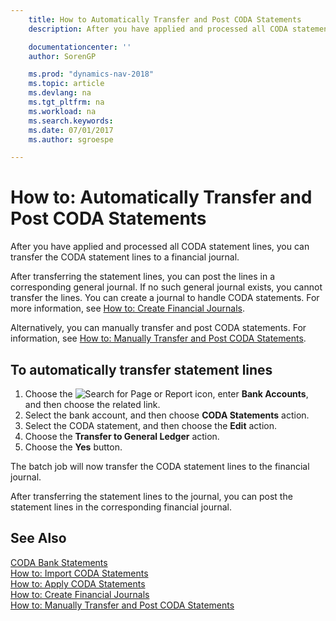 ```yaml
---
    title: How to Automatically Transfer and Post CODA Statements
    description: After you have applied and processed all CODA statement lines, you can transfer the CODA statement lines to a financial journal.

    documentationcenter: ''
    author: SorenGP

    ms.prod: "dynamics-nav-2018"
    ms.topic: article
    ms.devlang: na
    ms.tgt_pltfrm: na
    ms.workload: na
    ms.search.keywords:
    ms.date: 07/01/2017
    ms.author: sgroespe

---
```

# How to: Automatically Transfer and Post CODA Statements
After you have applied and processed all CODA statement lines, you can transfer the CODA statement lines to a financial journal.  

After transferring the statement lines, you can post the lines in a corresponding general journal. If no such general journal exists, you cannot transfer the lines. You can create a journal to handle CODA statements. For more information, see [How to: Create Financial Journals](how-to-create-financial-journals.md).  

Alternatively, you can manually transfer and post CODA statements. For information, see [How to: Manually Transfer and Post CODA Statements](how-to-manually-transfer-and-post-coda-statements.md).  

## To automatically transfer statement lines  

1.  Choose the ![Search for Page or Report](../../media/ui-search/search_small.png "Search for Page or Report icon") icon, enter **Bank Accounts**, and then choose the related link.  
2.  Select the bank account, and then choose **CODA Statements** action.  
3.  Select the CODA statement, and then choose the **Edit** action.  
4.  Choose the **Transfer to General Ledger** action.  
5.  Choose the **Yes** button.  

The batch job will now transfer the CODA statement lines to the financial journal.  

After transferring the statement lines to the journal, you can post the statement lines in the corresponding financial journal.  

## See Also  
 [CODA Bank Statements](coda-bank-statements.md)   
 [How to: Import CODA Statements](how-to-import-coda-statements.md)   
 [How to: Apply CODA Statements](how-to-apply-coda-statements.md)   
 [How to: Create Financial Journals](how-to-create-financial-journals.md)   
 [How to: Manually Transfer and Post CODA Statements](how-to-manually-transfer-and-post-coda-statements.md)
